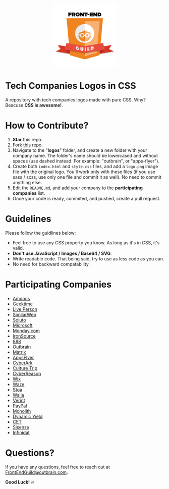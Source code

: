 <p align="center">
  <img src="assets/guild.png" height=200 />
</p>

# Tech Companies Logos in CSS
A repository with tech companies logos made with pure CSS. Why? Beacuse **CSS is awesome!**.

# How to Contribute?

1. **Star** this repo.
2. Fork [this](https://github.com/outbrain/tech-companies-logos-in-css) repo.
3. Navigate to the "**logos**" folder, and create a new folder with your company name. The folder's name should be lowercased and without spaces (use dashed instead. For example: "outbrain", or "apps-flyer").
4. Create both `index.html` and `style.css` files, and add a `logo.png` image file with the original logo. You'll work only with these files (if you use sass / scss, use only one file and commit it as well). No need to commit anything else.
5. Edit the `README.md`, and add your company to the **participating companies** list.
6. Once your code is ready, commited, and pushed, create a pull request.

# Guidelines

Please follow the guidlines below:

- Feel free to use any CSS property you know. As long as it's in CSS, it's valid.
- **Don't use JavaScript / Images / Base64 / SVG**.
- Write readable code. That being said, try to use as less code as you can.
- No need for backward compatability.

# Participating Companies

- [Amdocs](https://outbrain.github.io/tech-companies-logos-in-css/logos/amdocs)
- [Geektime](https://outbrain.github.io/tech-companies-logos-in-css/logos/geektime)
- [Live Person](https://outbrain.github.io/tech-companies-logos-in-css/logos/live-person)
- [SimilarWeb](https://outbrain.github.io/tech-companies-logos-in-css/logos/similarweb)
- [Soluto](https://outbrain.github.io/tech-companies-logos-in-css/logos/soluto)
- [Microsoft](https://outbrain.github.io/tech-companies-logos-in-css/logos/microsoft)
- [Monday.com](https://outbrain.github.io/tech-companies-logos-in-css/logos/monday-com)
- [IronSource](https://outbrain.github.io/tech-companies-logos-in-css/logos/ironsource)
- [888](https://outbrain.github.io/tech-companies-logos-in-css/logos/888)
- [Outbrain](https://outbrain.github.io/tech-companies-logos-in-css/logos/outbrain)
- [Matrix](https://outbrain.github.io/tech-companies-logos-in-css/logos/matrix)
- [AppsFlyer](https://outbrain.github.io/tech-companies-logos-in-css/logos/apps-flyer)
- [CyberArk](https://outbrain.github.io/tech-companies-logos-in-css/logos/cyberark)
- [Culture Trip](https://outbrain.github.io/tech-companies-logos-in-css/logos/culture-trip)
- [CyberReason](https://outbrain.github.io/tech-companies-logos-in-css/logos/cybereason)
- [Wix](https://outbrain.github.io/tech-companies-logos-in-css/logos/wix)
- [Waze](https://outbrain.github.io/tech-companies-logos-in-css/logos/waze)
- [Stoa](https://outbrain.github.io/tech-companies-logos-in-css/logos/stoa)
- [Walla](https://outbrain.github.io/tech-companies-logos-in-css/logos/walla)
- [Verint](https://outbrain.github.io/tech-companies-logos-in-css/logos/verint)
- [PayPal](https://outbrain.github.io/tech-companies-logos-in-css/logos/paypal)
- [Monolith](https://outbrain.github.io/tech-companies-logos-in-css/logos/monolith)
- [Dynamic Yield](https://outbrain.github.io/tech-companies-logos-in-css/logos/dynamic-yield)
- [CET](https://outbrain.github.io/tech-companies-logos-in-css/logos/cet)
- [Sisense](https://outbrain.github.io/tech-companies-logos-in-css/logos/sisense)
- [Infinidat](https://outbrain.github.io/tech-companies-logos-in-css/logos/infinidat)

# Questions?
[1]: mailto:FrontEndGuild@outbrain.com "FrontEndGuild@outbrain.com"
If you have any questions, feel free to reach out at [FrontEndGuild@outbrain.com][1].

**Good Luck!** 🔥
